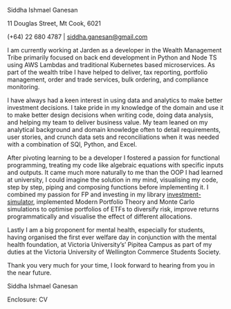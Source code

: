Siddha Ishmael Ganesan

11 Douglas Street, Mt Cook, 6021

(+64) 22 680 4787 | [siddha.ganesan@gmail.com](mailto:4787Bsiddha.ganesan@gmail.com)

I am currently working at Jarden as a developer in the Wealth Management Tribe primarily focused on back end development in Python and Node TS using AWS Lambdas and traditional Kubernetes based microservices. 
As part of the wealth tribe I have helped to deliver, tax reporting, portfolio management, order and trade services, bulk ordering, and compliance monitoring. 

I have always had a keen interest in using data and analytics to make better investment decisions.
I take pride in my knowledge of the domain and use it to make better design decisions when writing code, doing data analysis, and helping my team to deliver business value.
My team leaned on my analytical background and domain knowledge often to detail requirements, user stories, and crunch data sets and reconciliations when it was needed with a combination of SQl, Python, and Excel.

After pivoting learning to be a developer I fostered a passion for functional programming, treating my code like algebraic equations with specific inputs and outputs.
It came much more naturally to me than the OOP I had learned at university, I could imagine the solution in my mind, visualising my code, step by step, piping and composing functions before implementing it.
I combined my passion for FP and investing in my library [investment-simulator](https://github.com/SidGanesan/investment-simulator), implemented Modern Portfolio Theory and Monte Carlo simulations to optimise portfolios of ETFs to diversify risk, improve returns programmatically and visualise the effect of different allocations.

Lastly I am a big proponent for mental health, especially for students, having organised the first ever welfare day in conjunction with the mental health foundation, at Victoria University’s’ Pipitea Campus as part of my duties at the Victoria University of Wellington Commerce Students Society. 

Thank you very much for your time, I look forward to hearing from you in the near future.

Siddha Ishmael Ganesan

Enclosure: CV